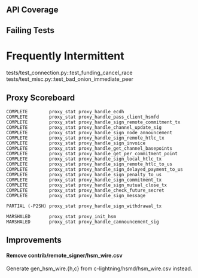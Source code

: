 
API Coverage
----------------------------------------------------------------

## Failing Tests

# Frequently Intermittent
tests/test_connection.py::test_funding_cancel_race
tests/test_misc.py::test_bad_onion_immediate_peer

## Proxy Scoreboard

```
COMPLETE		proxy_stat proxy_handle_ecdh
COMPLETE		proxy_stat proxy_handle_pass_client_hsmfd
COMPLETE		proxy_stat proxy_handle_sign_remote_commitment_tx
COMPLETE		proxy_stat proxy_handle_channel_update_sig
COMPLETE		proxy_stat proxy_handle_sign_node_announcement
COMPLETE		proxy_stat proxy_handle_sign_remote_htlc_tx
COMPLETE		proxy_stat proxy_handle_sign_invoice
COMPLETE		proxy_stat proxy_handle_get_channel_basepoints
COMPLETE		proxy_stat proxy_handle_get_per_commitment_point
COMPLETE		proxy_stat proxy_handle_sign_local_htlc_tx
COMPLETE		proxy_stat proxy_handle_sign_remote_htlc_to_us
COMPLETE		proxy_stat proxy_handle_sign_delayed_payment_to_us
COMPLETE		proxy_stat proxy_handle_sign_penalty_to_us
COMPLETE		proxy_stat proxy_handle_sign_commitment_tx
COMPLETE		proxy_stat proxy_handle_sign_mutual_close_tx
COMPLETE		proxy_stat proxy_handle_check_future_secret
COMPLETE		proxy_stat proxy_handle_sign_message

PARTIAL (-P2SH)	proxy_stat proxy_handle_sign_withdrawal_tx

MARSHALED		proxy_stat proxy_init_hsm
MARSHALED		proxy_stat proxy_handle_cannouncement_sig
```

Improvements
----------------------------------------------------------------

#### Remove contrib/remote_signer/hsm_wire.csv

Generate gen_hsm_wire.{h,c} from c-lightning/hsmd/hsm_wire.csv instead.
  
